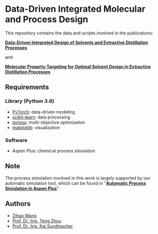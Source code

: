 # Data-Driven Integrated Molecular and Process Design

This repository contains the data and scripts involved in the publications:

**[Data-Driven Integrated Design of Solvents and Extractive Distillation Processes](https://doi.org/10.1002/aic.18236)**

and

**[Molecular Property Targeting for Optimal Solvent Design in Extractive Distillation Processes](https://doi.org/10.1016/B978-0-443-15274-0.50199-2)**

## Requirements 
### Library (Python 3.6)
* [PyTorch](https://pytorch.org/): data-driven modeling
* [scikit-learn](https://scikit-learn.org/stable/): data processing
* [pymoo](https://pymoo.org/): multi-objective optimization 
* [matplotlib](https://matplotlib.org/): visualization

### Software
* Aspen Plus: chemical process simulation

## Note
The process simulation involved in this work is largely supported by our automatic simulation tool, which can be found in "[**Automatic Process Simulation in Aspen Plus**](https://github.com/zwang1995/Aspen-Plus-Automation)".  

## Authors
* [Zihao Wang](https://www.mpi-magdeburg.mpg.de/person/109361/842836)
* [Prof. Dr.-Ing. Teng Zhou](https://facultyprofiles.hkust-gz.edu.cn/faculty-personal-page/ZHOU-Teng/tengzhou)
* [Prof. Dr.-Ing. Kai Sundmacher](https://www.mpi-magdeburg.mpg.de/person/24754/16345)

